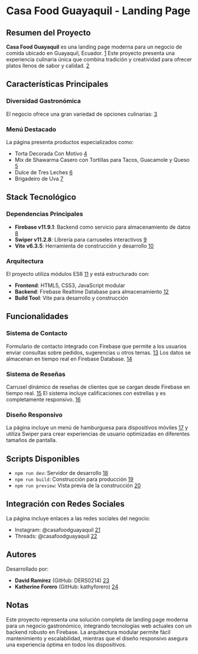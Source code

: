 # Casa Food Guayaquil - Landing Page

## Resumen del Proyecto

**Casa Food Guayaquil** es una landing page moderna para un negocio de comida ubicado en Guayaquil, Ecuador. [1](#0-0)  Este proyecto presenta una experiencia culinaria única que combina tradición y creatividad para ofrecer platos llenos de sabor y calidad. [2](#0-1) 

## Características Principales

### Diversidad Gastronómica
El negocio ofrece una gran variedad de opciones culinarias: [3](#0-2) 

### Menú Destacado
La página presenta productos especializados como:
- Torta Decorada Con Motivo [4](#0-3) 
- Mix de Shawarma Casero con Tortillas para Tacos, Guacamole y Queso [5](#0-4) 
- Dulce de Tres Leches [6](#0-5) 
- Brigadeiro de Uva [7](#0-6) 

## Stack Tecnológico

### Dependencias Principales
- **Firebase v11.9.1**: Backend como servicio para almacenamiento de datos [8](#0-7) 
- **Swiper v11.2.8**: Librería para carruseles interactivos [9](#0-8) 
- **Vite v6.3.5**: Herramienta de construcción y desarrollo [10](#0-9) 

### Arquitectura
El proyecto utiliza módulos ES6 [11](#0-10)  y está estructurado con:

- **Frontend**: HTML5, CSS3, JavaScript modular
- **Backend**: Firebase Realtime Database para almacenamiento [12](#0-11) 
- **Build Tool**: Vite para desarrollo y construcción

## Funcionalidades

### Sistema de Contacto
Formulario de contacto integrado con Firebase que permite a los usuarios enviar consultas sobre pedidos, sugerencias u otros temas. [13](#0-12)  Los datos se almacenan en tiempo real en Firebase Database. [14](#0-13) 

### Sistema de Reseñas
Carrusel dinámico de reseñas de clientes que se cargan desde Firebase en tiempo real. [15](#0-14)  El sistema incluye calificaciones con estrellas y es completamente responsivo. [16](#0-15) 

### Diseño Responsivo
La página incluye un menú de hamburguesa para dispositivos móviles [17](#0-16)  y utiliza Swiper para crear experiencias de usuario optimizadas en diferentes tamaños de pantalla.

## Scripts Disponibles

- `npm run dev`: Servidor de desarrollo [18](#0-17) 
- `npm run build`: Construcción para producción [19](#0-18) 
- `npm run preview`: Vista previa de la construcción [20](#0-19) 

## Integración con Redes Sociales

La página incluye enlaces a las redes sociales del negocio:
- Instagram: @casafoodguayaquil [21](#0-20) 
- Threads: @casafoodguayaquil [22](#0-21) 

## Autores

Desarrollado por:
- **David Ramírez** (GitHub: DERS0214) [23](#0-22) 
- **Katherine Forero** (GitHub: kathyforero) [24](#0-23) 

## Notas

Este proyecto representa una solución completa de landing page moderna para un negocio gastronómico, integrando tecnologías web actuales con un backend robusto en Firebase. La arquitectura modular permite fácil mantenimiento y escalabilidad, mientras que el diseño responsivo asegura una experiencia óptima en todos los dispositivos.
